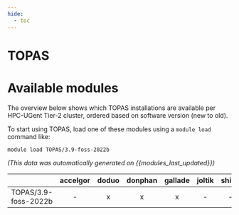 ```yaml
---
hide:
  - toc
---
```


TOPAS
=====

# Available modules


The overview below shows which TOPAS installations are available per HPC-UGent Tier-2 cluster, ordered based on software version (new to old).

To start using TOPAS, load one of these modules using a `module load` command like:

```shell
module load TOPAS/3.9-foss-2022b
```

*(This data was automatically generated on {{modules_last_updated}})*  

| |accelgor|doduo|donphan|gallade|joltik|shinx|
| :---: | :---: | :---: | :---: | :---: | :---: | :---: |
|TOPAS/3.9-foss-2022b|-|x|x|x|-|-|

